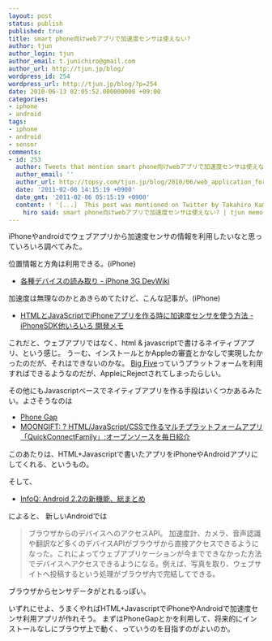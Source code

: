 ```yaml
---
layout: post
status: publish
published: true
title: smart phone向けwebアプリで加速度センサは使えない?
author: tjun
author_login: tjun
author_email: t.junichiro@gmail.com
author_url: http://tjun.jp/blog/
wordpress_id: 254
wordpress_url: http://tjun.jp/blog/?p=254
date: 2010-06-13 02:05:52.000000000 +09:00
categories:
- iphone
- android
tags:
- iphone
- android
- sensor
comments:
- id: 253
  author: Tweets that mention smart phone向けwebアプリで加速度センサは使えない? | tjun memo -- Topsy.com
  author_email: ''
  author_url: http://topsy.com/tjun.jp/blog/2010/06/web_application_for_smartphone_withsensor/?utm_source=pingback&amp;utm_campaign=L2
  date: '2011-02-06 14:15:19 +0900'
  date_gmt: '2011-02-06 05:15:19 +0900'
  content: ! '[...]  This post was mentioned on Twitter by Takahiro Kamada, hiro.
    hiro said: smart phone向けwebアプリで加速度センサは使えない? | tjun memo http://t.co/glxKCxA     [...]'
---
```

iPhoneやandroidでウェブアプリから加速度センサの情報を利用したいなと思っていろいろ調べてみた。

位置情報と方角は利用できる。(iPhone)
<ul>
	<li><a href="http://wiki.sohaya.com/index.php/%E5%90%84%E7%A8%AE%E3%83%87%E3%83%90%E3%82%A4%E3%82%B9%E3%81%AE%E8%AA%AD%E3%81%BF%E5%8F%96%E3%82%8A">各種デバイスの読み取り - iPhone 3G DevWiki</a></li>
</ul>

加速度は無理なのかとあきらめてたけど、こんな記事が。(iPhone)
<ul>
	<li><a href="http://d.hatena.ne.jp/uosoft/20100226/1267110536">HTMLとJavaScriptでiPhoneアプリを作る時に加速度センサを使う方法 - iPhoneSDK他いろいろ 開発メモ</a></li>
</ul>

これだと、ウェブアプリではなく、html & javascriptで書けるネイティブアプリ、という感じ。
うーむ、インストールとかAppleの審査とかなしで実現したかったのだが、それはできないのかな。
<a href="http://www.big5apps.com/">Big Five</a>っていうプラットフォームを利用すればできるようなのだが、AppleにRejectされてしまったらしい。


その他にもJavascriptベースでネイティブアプリを作る手段はいくつかあるみたい。よさそうなのは
<ul>
	<li><a href="http://www.phonegap.com/">Phone Gap</a></li>
	<li><a href="http://www.moongift.jp/2010/03/quickconnectfamily/">MOONGIFT: ? HTML/JavaScript/CSSで作るマルチプラットフォームアプリ「QuickConnectFamily」:オープンソースを毎日紹介</a></li>
</ul>

このあたりは、HTML+Javascriptで書いたアプリをiPhoneやAndroidアプリにしてくれる、というもの。


そして、
<ul>
	<li><a href="http://www.infoq.com/jp/news/2010/06/Android-2.2">InfoQ: Android 2.2の新機能、総まとめ</a></li>
</ul>

によると、
新しいAndroidでは
<blockquote>ブラウザからのデバイスへのアクセスAPI。 加速度計、カメラ、音声認識や翻訳など多くのデバイスAPIがブラウザから直接アクセスできるようになった。これによってウェブアプリケーションが今までできなかった方法でデバイスへアクセスできるようになる。例えば、写真を取り、ウェブサイトへ投稿するという処理がブラウザ内で完結してできる。</blockquote>
ブラウザからセンサデータがとれるっぽい。

いずれにせよ、うまくやればHTML+JavascriptでiPhoneやAndroidで加速度センサ利用アプリが作れそう。
まずはPhoneGapとかを利用して、将来的にインストールなしにブラウザ上で動く、っていうのを目指すのがよいのか。
